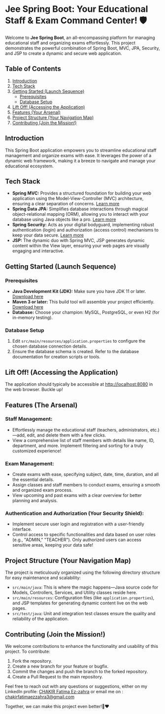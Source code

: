 # Jee Spring Boot: Your Educational Staff & Exam Command Center! 🛡️ 

Welcome to **Jee Spring Boot**, an all-encompassing platform for managing educational staff and organizing exams effortlessly. This project demonstrates the powerful combination of Spring Boot, MVC, JPA, Security, and JSP to create a dynamic and secure web application.

## **Table of Contents**

1. [Introduction](#introduction)
2. [Tech Stack](#tech-stack)
3. [Getting Started (Launch Sequence)](#getting-started-launch-sequence)
   - [Prerequisites](#prerequisites)
   - [Database Setup](#database-setup)
4. [Lift Off! (Accessing the Application)](#lift-off-accessing-the-application)
5. [Features (Your Arsenal)](#features-your-arsenal)
6. [Project Structure (Your Navigation Map)](#project-structure-your-navigation-map)
7. [Contributing (Join the Mission!)](#contributing-join-the-mission)

## **Introduction**

This Spring Boot application empowers you to streamline educational staff management and organize exams with ease. It leverages the power of a dynamic web framework, making it a breeze to navigate and manage your educational ecosystem.

## **Tech Stack**

- **Spring MVC:** Provides a structured foundation for building your web application using the Model-View-Controller (MVC) architecture, ensuring a clear separation of concerns. [Learn more](https://spring.io/guides/gs/serving-web-content)
- **Spring Data JPA:** Simplifies database interactions through magical object-relational mapping (ORM), allowing you to interact with your database using Java objects like a pro. [Learn more](https://spring.io/projects/spring-data-jpa)
- **Spring Security:** Acts as your digital bodyguard, implementing robust authentication (login) and authorization (access control) mechanisms to keep your data secure. [Learn more](https://spring.io/projects/spring-security)
- **JSP:** The dynamic duo with Spring MVC, JSP generates dynamic content within the View layer, ensuring your web pages are visually engaging and interactive.

## **Getting Started (Launch Sequence)**

### **Prerequisites**

- **Java Development Kit (JDK):** Make sure you have JDK 11 or later. [Download here](https://www.oracle.com/java/technologies/javase/jdk17-archive-downloads.html)
- **Maven 3 or later:** This build tool will assemble your project efficiently. [Download here](https://maven.apache.org/download.cgi)
- **Database:** Choose your champion: MySQL, PostgreSQL, or even H2 (for in-memory testing).

### **Database Setup**

1. Edit `src/main/resources/application.properties` to configure the chosen database connection details.
2. Ensure the database schema is created. Refer to the database documentation for creation scripts or tools.

## Lift Off! (Accessing the Application)

The application should typically be accessible at [http://localhost:8080](http://localhost:8080) in the web browser. Buckle up!

## Features (The Arsenal)

### Staff Management:

- Effortlessly manage the educational staff (teachers, administrators, etc.)—add, edit, and delete them with a few clicks.
- View a comprehensive list of staff members with details like name, ID, department, and more. Implement filtering and sorting for a truly customized experience!

### Exam Management:

- Create exams with ease, specifying subject, date, time, duration, and all the essential details.
- Assign classes and staff members to conduct exams, ensuring a smooth and organized exam process.
- View upcoming and past exams with a clear overview for better planning and analysis.

### Authentication and Authorization (Your Security Shield):

- Implement secure user login and registration with a user-friendly interface.
- Control access to specific functionalities and data based on user roles (e.g., "ADMIN," "TEACHER"). Only authorized users can access sensitive areas, keeping your data safe!

## Project Structure (Your Navigation Map)

The project is meticulously organized using the following directory structure for easy maintenance and scalability:

- `src/main/java`: This is where the magic happens—Java source code for Models, Controllers, Services, and Utility classes reside here.
- `src/main/resources`: Configuration files (like `application.properties`), and JSP templates for generating dynamic content live on the web pages.
- `src/test/java`: Unit and integration test classes ensure the quality and reliability of the application.

## Contributing (Join the Mission!)

We welcome contributions to enhance the functionality and usability of this project. To contribute:

1. Fork the repository.
2. Create a new branch for your feature or bugfix.
3. Commit the changes and push the branch to the forked repository.
4. Create a Pull Request to the main repository.

Feel free to reach out with any questions or suggestions, either on my LinkedIn profile: [CHAKIR Fatima Ez-zahra](https://www.linkedin.com/in/chakir-fatima-ez-zahra/) or email me on : chakirfatimaezzahra3@gmail.com

Together, we can make this project even better!🤝❤️



